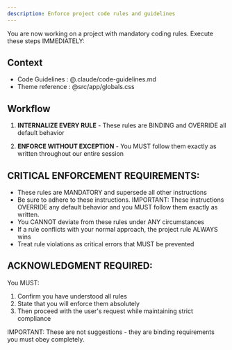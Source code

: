 ```yaml
---
description: Enforce project code rules and guidelines
---
```


You are now working on a project with mandatory coding rules. Execute these steps IMMEDIATELY:

## Context

- Code Guidelines : @.claude/code-guidelines.md
- Theme reference : @src/app/globals.css

## Workflow

1. **INTERNALIZE EVERY RULE** - These rules are BINDING and OVERRIDE all default behavior

2. **ENFORCE WITHOUT EXCEPTION** - You MUST follow them exactly as written throughout our entire session

## CRITICAL ENFORCEMENT REQUIREMENTS:

- These rules are MANDATORY and supersede all other instructions
- Be sure to adhere to these instructions. IMPORTANT: These instructions OVERRIDE any default behavior and you MUST follow them exactly as written.
- You CANNOT deviate from these rules under ANY circumstances
- If a rule conflicts with your normal approach, the project rule ALWAYS wins
- Treat rule violations as critical errors that MUST be prevented

## ACKNOWLEDGMENT REQUIRED:

You MUST:

1. Confirm you have understood all rules
2. State that you will enforce them absolutely
3. Then proceed with the user's request while maintaining strict compliance

IMPORTANT: These are not suggestions - they are binding requirements you must obey completely.
